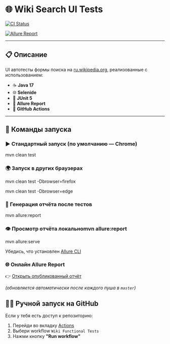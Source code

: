 # 🌐 Wiki Search UI Tests

[![CI Status](https://github.com/FreePoet63/wiki-search-tests/actions/workflows/wiki-tests.yml/badge.svg)](https://github.com/FreePoet63/wiki-search-tests/actions)

[![Allure Report](https://img.shields.io/badge/Allure-Report-purple)](https://freepoet63.github.io/wiki-search-tests/)

---

## 📋 Описание

UI автотесты формы поиска на [ru.wikipedia.org](https://ru.wikipedia.org), реализованные с использованием:

- ☕ **Java 17**
- 🌐 **Selenide**
- 🧪 **JUnit 5**
- 🎨 **Allure Report**
- 🚀 **GitHub Actions**

---

## 🚀 Команды запуска

### ▶️ Стандартный запуск (по умолчанию — Chrome)

mvn clean test

### 🌍 Запуск в других браузерах

mvn clean test -Dbrowser=firefox

mvn clean test -Dbrowser=edge

### 📁 **Генерация отчёта после тестов**
mvn allure:report

### 👁 **Просмотр отчёта локально**mvn allure:report
mvn allure:serve

Убедись, что установлен [Allure CLI](https://docs.qameta.io/allure/#_installing_a_commandline)

### 🌐 Онлайн Allure Report

👉 [Открыть опубликованный отчёт](https://FreePoet63.github.io/wiki-search-tests/)

_(обновляется автоматически после каждого пуша в `master`)_


## 🧑‍💻 **Ручной запуск на GitHub**

Если у тебя есть доступ к репозиторию:

1. Перейди во вкладку [Actions](https://github.com/FreePoet63/wiki-search-tests/actions)
2. Выбери workflow `Wiki Functional Tests`
3. Нажми кнопку **"Run workflow"**

